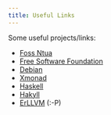 ```yaml
---
title: Useful Links
---
```


Some useful projects/links:

* [Foss Ntua](https://foss.ntua.gr/)
* [Free Software Foundation](https://www.fsf.org/)
* [Debian](https://www.debian.org/)
* [Xmonad](http://www.xmonad.org/)
* [Haskell](https://www.haskell.org/)
* [Hakyll](http://jaspervdj.be/hakyll)
* [ErLLVM](https://erllvm.softlab.ntua.gr) (:-P)
